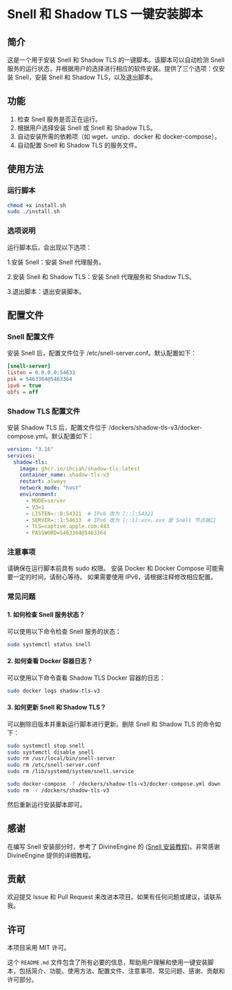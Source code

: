 # Snell 和 Shadow TLS 一键安装脚本

## 简介

这是一个用于安装 Snell 和 Shadow TLS 的一键脚本。该脚本可以自动检测 Snell 服务的运行状态，并根据用户的选择进行相应的软件安装。提供了三个选项：仅安装 Snell，安装 Snell 和 Shadow TLS，以及退出脚本。

## 功能

1. 检查 Snell 服务是否正在运行。
2. 根据用户选择安装 Snell 或 Snell 和 Shadow TLS。
3. 自动安装所需的依赖项（如 wget、unzip、docker 和 docker-compose）。
4. 自动配置 Snell 和 Shadow TLS 的服务文件。

## 使用方法

### 运行脚本
```bash
chmod +x install.sh
sudo ./install.sh
```

### 选项说明
运行脚本后，会出现以下选项：

1.安装 Snell：安装 Snell 代理服务。

2.安装 Snell 和 Shadow TLS：安装 Snell 代理服务和 Shadow TLS。

3.退出脚本：退出安装脚本。

## 配置文件
### Snell 配置文件
安装 Snell 后，配置文件位于 /etc/snell-server.conf。默认配置如下：

```ini
[snell-server]
listen = 0.0.0.0:54633
psk = 5463364@5463364
ipv6 = true
obfs = off
```

### Shadow TLS 配置文件
安装 Shadow TLS 后，配置文件位于 /dockers/shadow-tls-v3/docker-compose.yml。默认配置如下：

```yaml
version: "3.16"
services:
  shadow-tls:
    image: ghcr.io/ihciah/shadow-tls:latest
    container_name: shadow-tls-v3
    restart: always
    network_mode: "host"
    environment:
      - MODE=server
      - V3=1
      - LISTEN=::0:54321  # IPv6 改为 [::]:54321
      - SERVER=::1:54633  # IPv6 改为 [::1]:xxx，xxx 是 Snell 节点端口
      - TLS=captive.apple.com:443
      - PASSWORD=5463364@5463364
```

### 注意事项
请确保在运行脚本前具有 sudo 权限。
安装 Docker 和 Docker Compose 可能需要一定的时间，请耐心等待。
如果需要使用 IPv6，请根据注释修改相应配置。

### 常见问题
#### 1. 如何检查 Snell 服务状态？
可以使用以下命令检查 Snell 服务的状态：

```bash
sudo systemctl status snell
```

#### 2. 如何查看 Docker 容器日志？
可以使用以下命令查看 Shadow TLS Docker 容器的日志：

```bash
sudo docker logs shadow-tls-v3
```

#### 3. 如何更新 Snell 和 Shadow TLS？
可以删除旧版本并重新运行脚本进行更新。删除 Snell 和 Shadow TLS 的命令如下：

```bash
sudo systemctl stop snell
sudo systemctl disable snell
sudo rm /usr/local/bin/snell-server
sudo rm /etc/snell-server.conf
sudo rm /lib/systemd/system/snell.service

sudo docker-compose -f /dockers/shadow-tls-v3/docker-compose.yml down
sudo rm -r /dockers/shadow-tls-v3
```

然后重新运行安装脚本即可。

## 感谢
在编写 Snell 安装部分时，参考了 DivineEngine 的 ([Snell 安装教程](https://divineengine.net/article/deploying-a-snell-server/))。非常感谢 DivineEngine 提供的详细教程。

## 贡献
欢迎提交 Issue 和 Pull Request 来改进本项目。如果有任何问题或建议，请联系我。

## 许可
本项目采用 MIT 许可。

这个 `README.md` 文件包含了所有必要的信息，帮助用户理解和使用一键安装脚本，包括简介、功能、使用方法、配置文件、注意事项、常见问题、感谢、贡献和许可部分。
